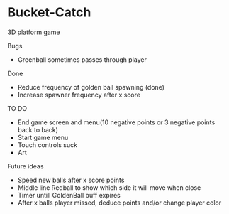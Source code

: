 # Bucket-Catch
3D platform game

Bugs
- Greenball sometimes passes through player

Done
- Reduce frequency of golden ball spawning (done)
- Increase spawner frequency after x score

TO DO
- End game screen and menu(10 negative points or 3 negative points back to back)
- Start game menu
- Touch controls suck
- Art


Future ideas
- Speed new balls after x score points
- Middle line Redball to show which side it will move when close
- Timer untill GoldenBall buff expires
- After x balls player missed, deduce points and/or change player color
